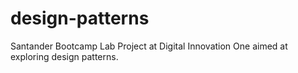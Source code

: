 # design-patterns
Santander Bootcamp Lab Project at Digital Innovation One aimed at exploring design patterns.